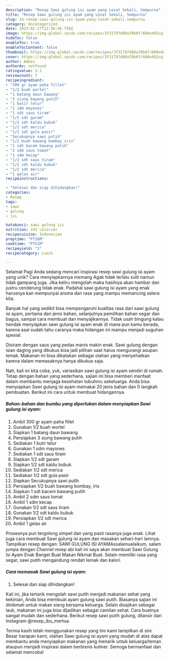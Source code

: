 ```yaml
---
description: "Resep Sawi gulung isi ayam yang Lezat Sekali, Sempurna"
title: "Resep Sawi gulung isi ayam yang Lezat Sekali, Sempurna"
slug: 14-resep-sawi-gulung-isi-ayam-yang-lezat-sekali-sempurna
category: Uncategorized
date: 2023-02-27T22:56:56.759Z
image: https://img-global.cpcdn.com/recipes/3f31797d80a70b0f/680x482cq70/sawi-gulung-isi-ayam-foto-resep-utama.jpg
hideToc: false
enableToc: true
enableTocContent: false
thumbnail: https://img-global.cpcdn.com/recipes/3f31797d80a70b0f/680x482cq70/sawi-gulung-isi-ayam-foto-resep-utama.jpg
cover: https://img-global.cpcdn.com/recipes/3f31797d80a70b0f/680x482cq70/sawi-gulung-isi-ayam-foto-resep-utama.jpg
author: Admin
authorAv: notfound
ratingvalue: 3.1
reviewcount: 7
recipeingredient:
- "300 gr ayam paha fillet"
- "1/2 buah wortel"
- "1 batang daun bawang"
- "3 siung bawang putih"
- "1 butir telur"
- "1 sdm mayones"
- "1 sdt saus tiram"
- "1/2 sdt garam"
- "1/2 sdt kaldu bubuk"
- "1/2 sdt merica"
- "1/2 sdt gula pasir"
- "Secukupnya sawi putih"
- "1/2 buah bawang bombay iris"
- "1 sdt bacem bawang putih"
- "2 sdm saus tomat"
- "1 sdm kecap"
- "1/2 sdt saus tiram"
- "1/2 sdt kaldu bubuk"
- "1/2 sdt merica"
- "1 gelas air"
recipeinstructions:

- "Selesai dan siap dihidangkan!"
categories:
- Resep
tags:
- sawi
- gulung
- isi

katakunci: sawi gulung isi 
nutrition: 243 calories
recipecuisine: Indonesian
preptime: "PT26M"
cooktime: "PT51M"
recipeyield: "1"
recipecategory: Lunch

---
```



Selamat Pagi Anda sedang mencari inspirasi resep sawi gulung isi ayam yang unik? Cara menyiapkannya memang Agak tidak terlalu sulit namun tidak gampang juga. Jika keliru mengolah maka hasilnya akan hambar dan justru cenderung tidak enak. Padahal sawi gulung isi ayam yang enak harusnya kan mempunyai aroma dan rasa yang mampu memancing selera kita.


Banyak hal yang sedikit bisa mempengaruhi kualitas rasa dari sawi gulung isi ayam, pertama dari jenis bahan, selanjutnya pemilihan bahan segar dan bagus, sampai cara membuat dan menyajikannya. Tidak usah bingung kalau hendak menyiapkan sawi gulung isi ayam enak di mana pun kamu berada, karena asal sudah tahu caranya maka hidangan ini mampu menjadi suguhan spesial.

Disiram dengan saus yang pedas manis makin enak. Sawi gulung dengan isian daging yang dikukus bisa jadi pilihan saat harus mengurangi asupan lemak. Makanan ini bisa dikatakan sebagai olahan yang menyehatkan karena dalam memasaknya hanya dikukus saja.


Nah, kali ini kita coba, yuk, variasikan sawi gulung isi ayam sendiri di rumah. Tetap dengan bahan yang sederhana, sajian ini bisa memberi manfaat dalam membantu menjaga kesehatan tubuhmu sekeluarga. Anda bisa menyiapkan Sawi gulung isi ayam memakai 20 jenis bahan dan 0 langkah pembuatan. Berikut ini cara untuk membuat hidangannya.

<!--inarticleads1-->

##### Bahan-bahan dan bumbu yang diperlukan dalam menyiapkan Sawi gulung isi ayam:

1. Ambil 300 gr ayam paha fillet
1. Gunakan 1/2 buah wortel
1. Siapkan 1 batang daun bawang
1. Persiapkan 3 siung bawang putih
1. Sediakan 1 butir telur
1. Gunakan 1 sdm mayones
1. Sediakan 1 sdt saus tiram
1. Siapkan 1/2 sdt garam
1. Siapkan 1/2 sdt kaldu bubuk
1. Sediakan 1/2 sdt merica
1. Sediakan 1/2 sdt gula pasir
1. Siapkan Secukupnya sawi putih
1. Persiapkan 1/2 buah bawang bombay, iris
1. Siapkan 1 sdt bacem bawang putih
1. Ambil 2 sdm saus tomat
1. Ambil 1 sdm kecap
1. Gunakan 1/2 sdt saus tiram
1. Gunakan 1/2 sdt kaldu bubuk
1. Persiapkan 1/2 sdt merica
1. Ambil 1 gelas air


Prosesnya pun tergolong simpel dan yang pasti rasanya juga enak. Lihat juga cara membuat Sawi gulung isi ayam dan masakan sehari-hari lainnya. Tampilkan resep dengan: SAWI GULUNG ISI AYAMAssalamualaikum, salam jumpa dengan Channel resep abi kali ini saya akan membuat Sawi Gulung Isi Ayam Enak Banget Buat Makan Nikmat Buat. Selain memiliki rasa yang segar, sawi putih mengandung rendah lemak dan kalori. 

<!--inarticleads2-->

##### Cara memasak Sawi gulung isi ayam:


1. Selesai dan siap dihidangkan!

Kali ini, jika tertarik mengolah sawi putih menjadi makanan sehat yang kekinian, Anda bisa membuat ayam gulung sawi putih. Biasanya sajian ini dinikmati untuk makan siang bersama keluarga. Selain disajikan sebagai lauk, makanan ini juga bisa dijadikan sebagai camilan sehat. Cara buatnya sangat mudah dan sederhana. Berikut resep sawi putih gulung, dilansir dari Instagram @resep_ibu_mertua. 

Terima kasih telah menggunakan resep yang tim kami tampilkan di sini. Besar harapan kami, olahan Sawi gulung isi ayam yang mudah di atas dapat membantu anda menyiapkan makanan yang menarik untuk keluarga/teman ataupun menjadi inspirasi dalam berbisnis kuliner. Semoga bermanfaat dan selamat mencoba!
